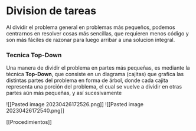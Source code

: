 # Division de tareas

Al dividir el problema general en problemas más pequeños, podemos centrarnos en resolver cosas más sencillas, que requieren menos código y son más fáciles de razonar para luego arribar a una solucion integral.

### Tecnica Top-Down

Una manera de dividir el problema en partes más pequeñas, es mediante la técnica **Top-Down**, que consiste en un diagrama (cajitas) que grafica las distintas partes del problema en forma de árbol, donde cada cajita representa una porción del problema, el cual se vuelve a dividir en otras partes aún más pequeñas, y así sucesivamente

![[Pasted image 20230426172526.png]]
![[Pasted image 20230426172540.png]]

[[Procedimientos]]